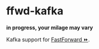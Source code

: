 # ffwd-kafka

**in progress, your milage may vary**

Kafka support for
[FastForward &#9193;](https://github.com/spotify/ffwd).
